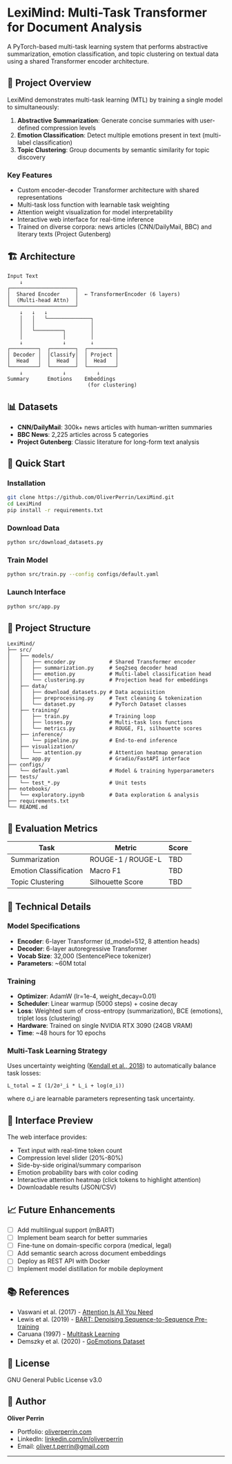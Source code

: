 # LexiMind: Multi-Task Transformer for Document Analysis

A PyTorch-based multi-task learning system that performs abstractive summarization, emotion classification, and topic clustering on textual data using a shared Transformer encoder architecture.

## 🎯 Project Overview

LexiMind demonstrates multi-task learning (MTL) by training a single model to simultaneously:
1. **Abstractive Summarization**: Generate concise summaries with user-defined compression levels
2. **Emotion Classification**: Detect multiple emotions present in text (multi-label classification)
3. **Topic Clustering**: Group documents by semantic similarity for topic discovery

### Key Features
- Custom encoder-decoder Transformer architecture with shared representations
- Multi-task loss function with learnable task weighting
- Attention weight visualization for model interpretability
- Interactive web interface for real-time inference
- Trained on diverse corpora: news articles (CNN/DailyMail, BBC) and literary texts (Project Gutenberg)

## 🏗️ Architecture

```
Input Text
    ↓
┌─────────────────────┐
│  Shared Encoder     │  ← TransformerEncoder (6 layers)
│  (Multi-head Attn)  │
└─────────────────────┘
    ↓   ↓   ↓
    │   │   └──────────────┐
    │   │                  │
    │   └─────────┐        │
    │             │        │
    ↓             ↓        ↓
┌─────────┐  ┌────────┐  ┌─────────┐
│ Decoder │  │Classify│  │ Project │
│  Head   │  │  Head  │  │  Head   │
└─────────┘  └────────┘  └─────────┘
    ↓             ↓          ↓
Summary      Emotions    Embeddings
                          (for clustering)
```

## 📊 Datasets

- **CNN/DailyMail**: 300k+ news articles with human-written summaries
- **BBC News**: 2,225 articles across 5 categories
- **Project Gutenberg**: Classic literature for long-form text analysis

## 🚀 Quick Start

### Installation
```bash
git clone https://github.com/OliverPerrin/LexiMind.git
cd LexiMind
pip install -r requirements.txt
```

### Download Data
```bash
python src/download_datasets.py
```

### Train Model
```bash
python src/train.py --config configs/default.yaml
```

### Launch Interface
```bash
python src/app.py
```

## 📁 Project Structure

```
LexiMind/
├── src/
│   ├── models/
│   │   ├── encoder.py           # Shared Transformer encoder
│   │   ├── summarization.py     # Seq2seq decoder head
│   │   ├── emotion.py           # Multi-label classification head
│   │   └── clustering.py        # Projection head for embeddings
│   ├── data/
│   │   ├── download_datasets.py # Data acquisition
│   │   ├── preprocessing.py     # Text cleaning & tokenization
│   │   └── dataset.py           # PyTorch Dataset classes
│   ├── training/
│   │   ├── train.py             # Training loop
│   │   ├── losses.py            # Multi-task loss functions
│   │   └── metrics.py           # ROUGE, F1, silhouette scores
│   ├── inference/
│   │   └── pipeline.py          # End-to-end inference
│   ├── visualization/
│   │   └── attention.py         # Attention heatmap generation
│   └── app.py                   # Gradio/FastAPI interface
├── configs/
│   └── default.yaml             # Model & training hyperparameters
├── tests/
│   └── test_*.py                # Unit tests
├── notebooks/
│   └── exploratory.ipynb        # Data exploration & analysis
├── requirements.txt
└── README.md
```

## 🧪 Evaluation Metrics

| Task | Metric | Score |
|------|--------|-------|
| Summarization | ROUGE-1 / ROUGE-L | TBD |
| Emotion Classification | Macro F1 | TBD |
| Topic Clustering | Silhouette Score | TBD |

## 🔬 Technical Details

### Model Specifications
- **Encoder**: 6-layer Transformer (d_model=512, 8 attention heads)
- **Decoder**: 6-layer autoregressive Transformer
- **Vocab Size**: 32,000 (SentencePiece tokenizer)
- **Parameters**: ~60M total

### Training
- **Optimizer**: AdamW (lr=1e-4, weight_decay=0.01)
- **Scheduler**: Linear warmup (5000 steps) + cosine decay
- **Loss**: Weighted sum of cross-entropy (summarization), BCE (emotions), triplet loss (clustering)
- **Hardware**: Trained on single NVIDIA RTX 3090 (24GB VRAM)
- **Time**: ~48 hours for 10 epochs

### Multi-Task Learning Strategy
Uses uncertainty weighting ([Kendall et al., 2018](https://arxiv.org/abs/1705.07115)) to automatically balance task losses:

```
L_total = Σ (1/2σ²_i * L_i + log(σ_i))
```

where σ_i are learnable parameters representing task uncertainty.

## 🎨 Interface Preview

The web interface provides:
- Text input with real-time token count
- Compression level slider (20%-80%)
- Side-by-side original/summary comparison
- Emotion probability bars with color coding
- Interactive attention heatmap (click tokens to highlight attention)
- Downloadable results (JSON/CSV)

## 📈 Future Enhancements

- [ ] Add multilingual support (mBART)
- [ ] Implement beam search for better summaries
- [ ] Fine-tune on domain-specific corpora (medical, legal)
- [ ] Add semantic search across document embeddings
- [ ] Deploy as REST API with Docker
- [ ] Implement model distillation for mobile deployment

## 📚 References

- Vaswani et al. (2017) - [Attention Is All You Need](https://arxiv.org/abs/1706.03762)
- Lewis et al. (2019) - [BART: Denoising Sequence-to-Sequence Pre-training](https://arxiv.org/abs/1910.13461)
- Caruana (1997) - [Multitask Learning](https://link.springer.com/article/10.1023/A:1007379606734)
- Demszky et al. (2020) - [GoEmotions Dataset](https://arxiv.org/abs/2005.00547)

## 📄 License

GNU General Public License v3.0

## 👤 Author

**Oliver Perrin**
- Portfolio: [oliverperrin.com](https://oliverperrin.com)
- LinkedIn: [linkedin.com/in/oliverperrin](https://linkedin.com/in/oliverperrin)
- Email: oliver.t.perrin@gmail.com

---
